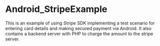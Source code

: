 # Android_StripeExample
This is an example of using Stripe SDK implementing a test scenario for entering card details and making secured payment via Android. It also contains a backend server with PHP to charge the amount to the stripe server.
